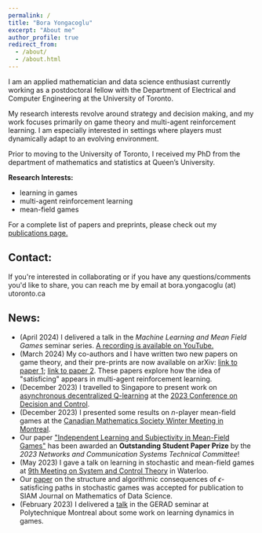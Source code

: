 ```yaml
---
permalink: /
title: "Bora Yongacoglu"
excerpt: "About me"
author_profile: true
redirect_from: 
  - /about/
  - /about.html
---
```


I am an applied mathematician and data science enthusiast currently working as a postdoctoral fellow with the Department of Electrical and Computer Engineering at the University of Toronto.

My research interests revolve around strategy and decision making, and my work focuses primarily on game theory and multi-agent reinforcement learning. I am especially interested in settings where players must dynamically adapt to an evolving environment. 

Prior to moving to the University of Toronto, I received my PhD from the department of mathematics and statistics at Queen’s University. 


**Research Interests:** 
- learning in games
- multi-agent reinforcement learning  
- mean-field games

For a complete list of papers and preprints, please check out my [publications page.](https://yongac.github.io/publications/)



## Contact:

If you're interested in collaborating or if you have any questions/comments you'd like to share, you can reach me by email at bora.yongacoglu (at) utoronto.ca



## News:
* (April 2024) I delivered a talk in the *Machine Learning and Mean Field Games* seminar series. [A recording is available on YouTube.](https://www.youtube.com/watch?v=wGgLhG2wzHg)
* (March 2024) My co-authors and I have written two new papers on game theory, and their pre-prints are now available on arXiv: [link to paper 1](https://arxiv.org/abs/2403.18079); [link to paper 2](https://arxiv.org/abs/2403.18086). These papers explore how the idea of "satisficing" appears in multi-agent reinforcement learning.
* (December 2023) I travelled to Singapore to present work on  [asynchronous decentralized Q-learning](https://arxiv.org/abs/2308.03239) at the [2023 Conference on Decision and Control](https://cdc2023.ieeecss.org/).
* (December 2023) I presented some results on $n$-player mean-field games at the [Canadian Mathematics Society Winter Meeting in Montreal](https://www2.cms.math.ca/Events/winter23/schedule_session#sct).  
* Our paper ["Independent Learning and Subjectivity in Mean-Field Games"](https://ieeexplore.ieee.org/document/9992399) has been awarded an **Outstanding Student Paper Prize** by the *2023 Networks and Communication Systems Technical Committee*!
* (May 2023) I gave a talk on learning in stochastic and mean-field games at [9th Meeting on System and Control Theory](https://ece.uwaterloo.ca/~cnielsen/MSCT/2023/) in Waterloo.
* Our [paper](https://epubs.siam.org/doi/abs/10.1137/22M1515112) on the structure and algorithmic consequences of $\epsilon$-satisficing paths in stochastic games was accepted for publication to SIAM Journal on Mathematics of Data Science.
* (February 2023) I delivered a [talk](https://www.gerad.ca/en/events/2062) in the GERAD seminar at Polytechnique Montreal about some work on learning dynamics in games.








